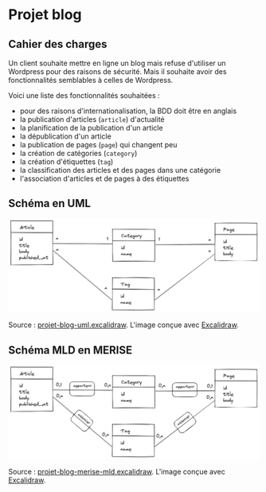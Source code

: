 # Projet blog

## Cahier des charges

Un client souhaite mettre en ligne un blog mais refuse d'utiliser un Wordpress pour des raisons de sécurité.
Mais il souhaite avoir des fonctionnalités semblables à celles de Wordpress.

Voici une liste des fonctionnalités souhaitées :

- pour des raisons d'internationalisation, la BDD doit être en anglais
- la publication d'articles (`article`) d'actualité
- la planification de la publication d'un article
- la dépublication d'un article
- la publication de pages (`page`) qui changent peu
- la création de catégories (`category`)
- la création d'étiquettes (`tag`)
- la classification des articles et des pages dans une catégorie
- l'association d'articles et de pages à des étiquettes

## Schéma en UML

![Schéma en UML de la BDD du projet blog](img/projet-blog-uml.excalidraw.png)

Source : [projet-blog-uml.excalidraw](img/projet-blog-uml.excalidraw).
L'image conçue avec [Excalidraw](https://excalidraw.com/).

## Schéma MLD en MERISE

![Schéma MLD en MERISE de la BDD du projet blog](img/projet-blog-merise-mld.excalidraw.png)

Source : [projet-blog-merise-mld.excalidraw](img/projet-blog-merise-mld.excalidraw).
L'image conçue avec [Excalidraw](https://excalidraw.com/).

